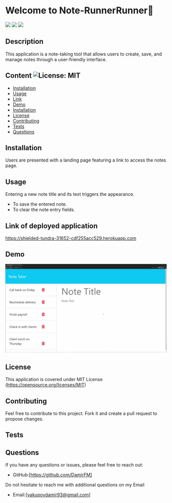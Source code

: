 
# Welcome to Note-RunnerRunner📑
<img src="https://img.shields.io/badge/CSS3-1572B6?style=for-the-badge&logo=css3&logoColor=white" /> <img src="https://img.shields.io/badge/HTML5-E34F26?style=for-the-badge&logo=html5&logoColor=white" /> <img src="https://img.shields.io/badge/JavaScript-F7DF1E?style=for-the-badge&logo=javascript&logoColor=black" />  

## Description  

This application is a note-taking tool that allows users to create, save, and manage notes through a user-friendly interface.

## Content ![License: MIT](https://img.shields.io/badge/License-MIT-yellow.svg) 
- [Installation](#Installation)
- [Usage](#Usage)
- [Link](#Link)
- [Demo](#Demo)
- [Installation](#Installation)
- [License](#License)
- [Contributing](#Contributing)
- [Tests](#Tests)
- [Questions](#Questions)

## Installation

Users are presented with a landing page featuring a link to access the notes page.

## Usage

Entering a new note title and its text triggers the appearance.
- To save the entered note.
- To clear the note entry fields.

## Link of deployed application

https://shielded-tundra-31652-cdf255acc529.herokuapp.com

## Demo

![Demo](./public/assets/11-express-homework-demo.gif)
    
## License   

This application is covered under MIT License
(https://opensource.org/licenses/MIT)

## Contributing

Feel free to contribute to this project. Fork it and create a pull request to propose changes.

## Tests
    
## Questions
If you have any questions or issues, please feel free to reach out:
- GitHub:[https://github.com/DamirFM]

Do not hesitate to reach me with additional questions on my Email 
- Email:[yakupovdamir93@gmail.com]
    